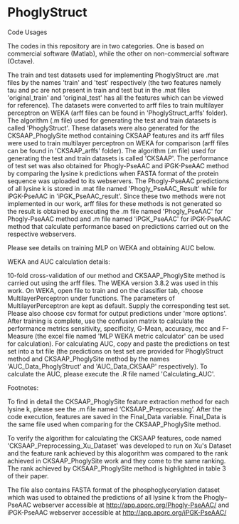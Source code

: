 # PhoglyStruct

Code Usages

The codes in this repository are in two categories. 
One is based on commercial software (Matlab), while the other on non-commercial software (Octave).

The train and test datasets used for implementing PhoglyStruct are .mat files by the names 'train' and 'test' respectively (the two features namely tau and pc are not present in train and test but in the .mat files 'original_train' and 'original_test' has all the features which can be viewed for reference). The datasets were converted to arff files to train multilayer perceptron on WEKA (arff files can be found in 'PhoglyStruct_arffs' folder). The algorithm (.m file) used for generating the test and train datasets is called 'PhoglyStruct'. These datasets were also generated for the CKSAAP_PhoglySite method containing CKSAAP features and its arff files were used to train multilayer perceptron on WEKA for comparison (arff files can be found in 'CKSAAP_arffs' folder). The algorithm (.m file) used for generating the test and train datasets is called 'CKSAAP'. The performance of test set was also obtained for Phogly-PseAAC and iPGK-PseAAC method by comparing the lysine k predictions when FASTA format of the protein sequence was uploaded to its webservers. The Phogly-PseAAC predictions of all lysine k is stored in .mat file named 'Phogly_PseAAC_Result' while for iPGK-PseAAC in 'iPGK_PseAAC_result'. Since these two methods were not implemented in our work, arff files for these methods is not generated so the result is obtained by executing the .m file named 'Phogly_PseAAC' for Phogly-PseAAC method and .m file named 'iPGK_PseAAC' for iPGK-PseAAC method that calculate performance based on predictions carried out on the respective webservers.    

Please see details on training MLP on WEKA and obtaining AUC below.
     
WEKA and AUC calculation details:

10-fold cross-validation of our method and CKSAAP_PhoglySite method is carried out using the arff files. The WEKA version 3.8.2 was used in this work. On WEKA, open file to train and on the classifier tab, choose MultilayerPerceptron under functions. The parameters of MultilayerPerceptron are kept as default. Supply the corresponding test set. Please also choose csv format for output predictions under 'more options'. After training is complete, use the confusion matrix to calculate the performance metrics sensitivity, specificity, G-Mean, accuracy, mcc and F-Measure (the excel file named 'MLP WEKA metric calculator' can be used for calculation). For calculating AUC, copy and paste the predictions on test set into a txt file (the predictions on test set are provided for PhoglyStruct method and CKSAAP_PhoglySite method by the names 'AUC_Data_PhoglyStruct' and 'AUC_Data_CKSAAP' respectively). To calculate the AUC, please execute the .R file named 'Calculating_AUC'. 

Footnotes:

To find in detail the CKSAAP_PhoglySite feature extraction method for each lysine k, please see the .m file named ‘CKSAAP_Preprocessing’. After the code execution, features are saved in the Final_Data variable. Final_Data is the same file used when comparing for the CKSAAP_PhoglySite method.

To verify the algorithm for calculating the CKSAAP features, code named 'CKSAAP_Preprocessing_Xu_Dataset' was developed to run on Xu's Dataset and the feature rank achieved by this alogorithm was compared to the rank achieved in CKSAAP_PhoglySite work and they come to the same ranking. The rank achieved by CKSAAP_PhoglySite method is highlighted in table 3 of their paper.  

The file also contains FASTA format of the phosphoglycerylation dataset which was used to obtained the predictions of all lysine k from the Phogly–PseAAC webserver accessible at http://app.aporc.org/Phogly-PseAAC/ and iPGK-PseAAC webserver accessible at http://app.aporc.org/iPGK-PseAAC/
